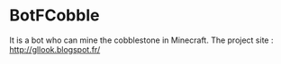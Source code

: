 # BotFCobble
It is a bot who can mine the cobblestone in Minecraft. The project site : http://gllook.blogspot.fr/
